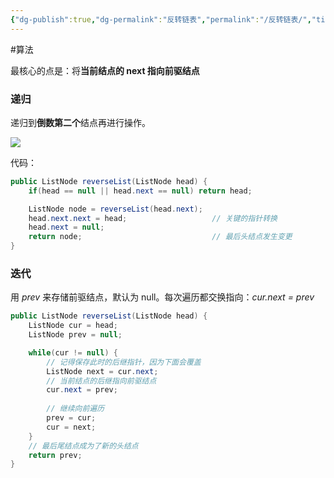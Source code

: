 ```yaml
---
{"dg-publish":true,"dg-permalink":"反转链表","permalink":"/反转链表/","title":"反转链表","tags":["链表"]}
---
```



#算法

最核心的点是：将**当前结点的 next 指向前驱结点**

### 递归

递归到**倒数第二个**结点再进行操作。

![](/img/user/attachments/images/algorithm-反转链表.png)

代码：

```java
public ListNode reverseList(ListNode head) {
    if(head == null || head.next == null) return head;

    ListNode node = reverseList(head.next);
    head.next.next = head;                   // 关键的指针转换
    head.next = null;
    return node;                             // 最后头结点发生变更
}
```

### 迭代

用 *prev* 来存储前驱结点，默认为 null。每次遍历都交换指向：*cur.next = prev*

```java
public ListNode reverseList(ListNode head) {
    ListNode cur = head;
    ListNode prev = null;

    while(cur != null) {
		// 记得保存此时的后继指针，因为下面会覆盖
        ListNode next = cur.next;
        // 当前结点的后继指向前驱结点
        cur.next = prev;
		
        // 继续向前遍历
        prev = cur;
        cur = next;
    }
    // 最后尾结点成为了新的头结点
    return prev;
}
```